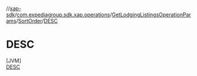 //[xap-sdk](../../../../../index.md)/[com.expediagroup.sdk.xap.operations](../../../index.md)/[GetLodgingListingsOperationParams](../../index.md)/[SortOrder](../index.md)/[DESC](index.md)

# DESC

[JVM]\
[DESC](index.md)
